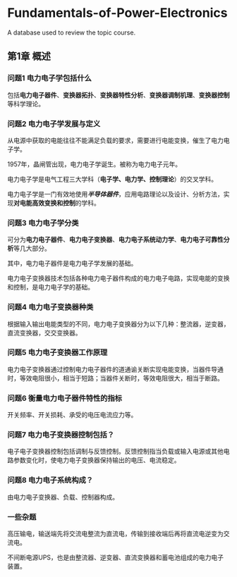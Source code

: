 # Fundamentals-of-Power-Electronics
A database used to review the topic course.

## 第1章 概述

### 问题1 电力电子学包括什么

包括**电力电子器件**、**变换器拓扑**、**变换器特性分析**、**变换器调制机理**、**变换器控制**等科学理论。

### 问题2 电力电子学发展与定义

从电源中获取的电能往往不能满足负载的要求，需要进行电能变换，催生了电力电子学。

1957年，晶闸管出现，电力电子学诞生。被称为电力电子元年。

电力电子学是电气工程三大学科（**电子学、电力学、控制理论**）的交叉学科。

电力电子学是一门有效地使用***半导体器件***，应用电路理论以及设计、分析方法，实现**对电能高效变换和控制**的学科。

### 问题3 电力电子学分类

可分为**电力电子器件**、**电力电子变换器**、**电力电子系统动力学**、**电力电子可靠性分析**等几大部分。

其中，电力电子器件是电力电子学发展的基础。

电力电子变换器技术包括各种电力电子器件构成的电力电子电路，实现电能的变换和控制，是电力电子学的基础。

### 问题4 电力电子变换器种类

根据输入输出电能类型的不同，电力电子变换器分为以下几种：整流器，逆变器，直流变换器，交交变换器。

### 问题5 电力电子变换器工作原理

电力电子变换器通过控制电力电子器件的道通谕关断实现电能变换，当器件导通时，等效电阻很小，相当于短路；当器件关断时，等效电阻很大，相当于断路。

### 问题6 衡量电力电子器件特性的指标

开关频率、开关损耗、承受的电压电流应力等。

### 问题7 电力电子变换器控制包括？

电子电子变换器控制包括调制与反馈控制。反馈控制指当负载或输入电源或其他电路参数变化时，使电力电子变换器保持输出的电压、电流稳定。

### 问题8 电力电子系统构成？

由电力电子变换器、负载、控制器构成。

### 一些杂题

高压输电，输送端先将交流电整流为直流电，传输到接收端后再将直流电逆变为交流电。

不间断电源UPS，也是由整流器、逆变器、直流变换器和蓄电池组成的电力电子装置。
